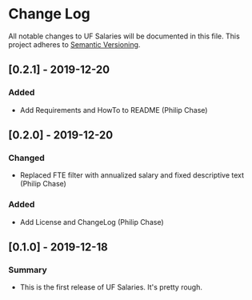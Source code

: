 # Change Log
All notable changes to UF Salaries will be documented in this file.
This project adheres to [Semantic Versioning](http://semver.org/).

## [0.2.1] - 2019-12-20
### Added
- Add Requirements and HowTo to README (Philip Chase)


## [0.2.0] - 2019-12-20
### Changed
- Replaced FTE filter with annualized salary and fixed descriptive text (Philip Chase)

### Added
- Add License and ChangeLog (Philip Chase)


## [0.1.0] - 2019-12-18
### Summary
- This is the first release of UF Salaries.  It's pretty rough.
